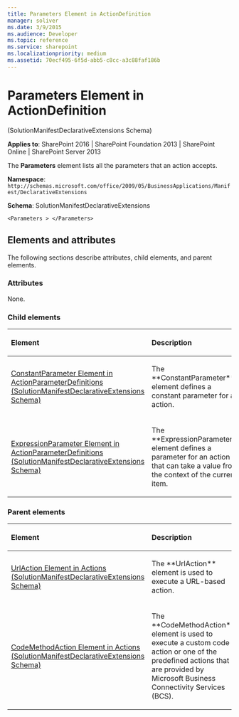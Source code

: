 ```yaml
---
title: Parameters Element in ActionDefinition
manager: soliver
ms.date: 3/9/2015
ms.audience: Developer
ms.topic: reference
ms.service: sharepoint
ms.localizationpriority: medium
ms.assetid: 70ecf495-6f5d-abb5-c8cc-a3c88faf186b
---
```


# Parameters Element in ActionDefinition 

(SolutionManifestDeclarativeExtensions Schema)

**Applies to**: SharePoint 2016 | SharePoint Foundation 2013 | SharePoint Online | SharePoint Server 2013

The **Parameters** element lists all the parameters that an action accepts.

**Namespace**: 
`http://schemas.microsoft.com/office/2009/05/BusinessApplications/Manifest/DeclarativeExtensions`

**Schema**: SolutionManifestDeclarativeExtensions

```
<Parameters > </Parameters>
```

## Elements and attributes

The following sections describe attributes, child elements, and parent elements.

### Attributes

None.

### Child elements

<table>
<colgroup>
<col width="50%" />
<col width="50%" />
</colgroup>
<thead>
<tr class="header">
<th align="left"><p>Element</p></th>
<th align="left"><p>Description</p></th>
</tr>
</thead>
<tbody>
<tr class="odd">
<td align="left"><p><span sdata="link"><a href="constantparameter-element-in-actionparameterdefinitions-solutionmanifestdeclarat.md">ConstantParameter Element in ActionParameterDefinitions (SolutionManifestDeclarativeExtensions Schema)</a></span></p></td>
<td align="left"><p>The **ConstantParameter** element defines a constant parameter for an action.</p></td>
</tr>
<tr class="even">
<td align="left"><p><span sdata="link"><a href="expressionparameter-element-in-actionparameterdefinitions-solutionmanifestdeclar.md">ExpressionParameter Element in ActionParameterDefinitions (SolutionManifestDeclarativeExtensions Schema)</a></span></p></td>
<td align="left"><p>The **ExpressionParameter** element defines a parameter for an action that can take a value from the context of the current item.</p></td>
</tr>
</tbody>
</table>

### Parent elements

<table>
<colgroup>
<col width="50%" />
<col width="50%" />
</colgroup>
<thead>
<tr class="header">
<th align="left"><p>Element</p></th>
<th align="left"><p>Description</p></th>
</tr>
</thead>
<tbody>
<tr class="odd">
<td align="left"><p><span sdata="link"><a href="urlaction-element-in-actions-solutionmanifestdeclarativeextensions-schema.md">UrlAction Element in Actions (SolutionManifestDeclarativeExtensions Schema)</a></span></p></td>
<td align="left"><p>The **UrlAction** element is used to execute a URL-based action.</p></td>
</tr>
<tr class="even">
<td align="left"><p><span sdata="link"><a href="codemethodaction-element-in-actions-solutionmanifestdeclarativeextensions-schema.md">CodeMethodAction Element in Actions (SolutionManifestDeclarativeExtensions Schema)</a></span></p></td>
<td align="left"><p>The **CodeMethodAction** element is used to execute a custom code action or one of the predefined actions that are provided by Microsoft Business Connectivity Services (BCS).</p></td>
</tr>
</tbody>
</table>


<br/>

<br/>







